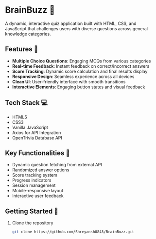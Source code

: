 # BrainBuzz 🧠

A dynamic, interactive quiz application built with HTML, CSS, and JavaScript that challenges users with diverse questions across general knowledge categories. 

## Features 🌟

- **Multiple Choice Questions**: Engaging MCQs from various categories
- **Real-time Feedback**: Instant feedback on correct/incorrect answers
- **Score Tracking**: Dynamic score calculation and final results display
- **Responsive Design**: Seamless experience across all devices
- **Clean UI**: User-friendly interface with smooth transitions
- **Interactive Elements**: Engaging button states and visual feedback

## Tech Stack 💻

- HTML5
- CSS3
- Vanilla JavaScript
- Axios for API Integration
- OpenTrivia Database API

## Key Functionalities 🎯

- Dynamic question fetching from external API
- Randomized answer options
- Score tracking system
- Progress indicators
- Session management
- Mobile-responsive layout
- Interactive user feedback

## Getting Started 🚀

1. Clone the repository
   ```bash
   git clone https://github.com/Shreyansh0843/BrainBuzz.git
